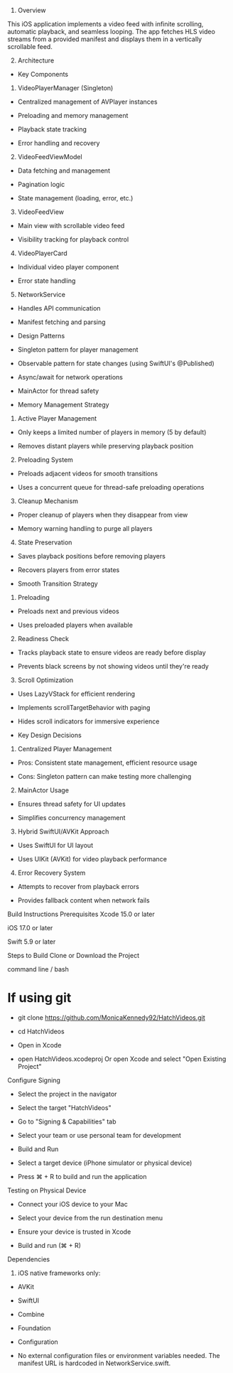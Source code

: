 1) Overview

This iOS application implements a video feed with infinite scrolling, automatic playback, and seamless looping. The app fetches HLS video streams from a provided manifest and displays them in a vertically scrollable feed.



2) Architecture

* Key Components
1. VideoPlayerManager (Singleton)
 
- Centralized management of AVPlayer instances

- Preloading and memory management

- Playback state tracking

- Error handling and recovery

2. VideoFeedViewModel

- Data fetching and management

- Pagination logic

- State management (loading, error, etc.)

3. VideoFeedView

- Main view with scrollable video feed

- Visibility tracking for playback control

4. VideoPlayerCard

- Individual video player component

- Error state handling

5. NetworkService

- Handles API communication

- Manifest fetching and parsing

* Design Patterns
- Singleton pattern for player management

- Observable pattern for state changes (using SwiftUI's @Published)

- Async/await for network operations

- MainActor for thread safety

* Memory Management Strategy

1. Active Player Management

- Only keeps a limited number of players in memory (5 by default)

- Removes distant players while preserving playback position

2. Preloading System

- Preloads adjacent videos for smooth transitions

- Uses a concurrent queue for thread-safe preloading operations

3. Cleanup Mechanism

- Proper cleanup of players when they disappear from view

- Memory warning handling to purge all players

4. State Preservation

- Saves playback positions before removing players

- Recovers players from error states

* Smooth Transition Strategy
  
1. Preloading

- Preloads next and previous videos

- Uses preloaded players when available

2. Readiness Check

- Tracks playback state to ensure videos are ready before display

- Prevents black screens by not showing videos until they're ready

3. Scroll Optimization

- Uses LazyVStack for efficient rendering

- Implements scrollTargetBehavior with paging

- Hides scroll indicators for immersive experience

* Key Design Decisions

1. Centralized Player Management

- Pros: Consistent state management, efficient resource usage

- Cons: Singleton pattern can make testing more challenging

2. MainActor Usage

- Ensures thread safety for UI updates

- Simplifies concurrency management

3. Hybrid SwiftUI/AVKit Approach

- Uses SwiftUI for UI layout

- Uses UIKit (AVKit) for video playback performance

4. Error Recovery System

- Attempts to recover from playback errors

- Provides fallback content when network fails


Build Instructions
Prerequisites
Xcode 15.0 or later

iOS 17.0 or later

Swift 5.9 or later

Steps to Build
Clone or Download the Project

command line / bash
# If using git

- git clone https://github.com/MonicaKennedy92/HatchVideos.git

- cd HatchVideos

- Open in Xcode

- open HatchVideos.xcodeproj
Or open Xcode and select "Open Existing Project"

Configure Signing

- Select the project in the navigator

- Select the target "HatchVideos"

- Go to "Signing & Capabilities" tab

- Select your team or use personal team for development

- Build and Run

- Select a target device (iPhone simulator or physical device)

- Press ⌘ + R to build and run the application

Testing on Physical Device

- Connect your iOS device to your Mac

- Select your device from the run destination menu

- Ensure your device is trusted in Xcode

- Build and run (⌘ + R)


 Dependencies

1. iOS native frameworks only:

- AVKit

- SwiftUI

- Combine

- Foundation

* Configuration
- No external configuration files or environment variables needed. The manifest URL is hardcoded in NetworkService.swift.

